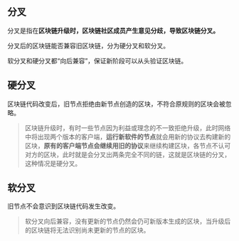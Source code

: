 ## 分叉

分叉是指在**区块链升级时，区块链社区成员产生意见分歧，导致区块链分叉。**

分叉后的区块链能否兼容旧区块链，分为硬分叉和软分叉。

软分叉和硬分叉都“向后兼容”，保证新阶段可以从头验证区块链。



## 硬分叉

区块链代码改变后，旧节点拒绝由新节点创造的区块，不符合原规则的区块会被忽略。

> 区块链升级时，有时一些节点因为利益或理念的不一致拒绝升级，此时网络中将出现两个版本的客户端，**运行新软件的节点**就会用新的协议去构建新的区块，**原有的客户端节点会继续用旧的协议**来继续构建区块，各节点不认可对方的区块，此时就是会分叉出两条完全不同的链，这就是区块链的分叉，这种情况是硬分叉。



## 软分叉

旧节点不会意识到区块链代码发生改变。

> 软分叉向后兼容，没有更新的节点仍然会仍可新版本生成的区块，当升级后的区块链将无法识别尚未更新的节点的区块。